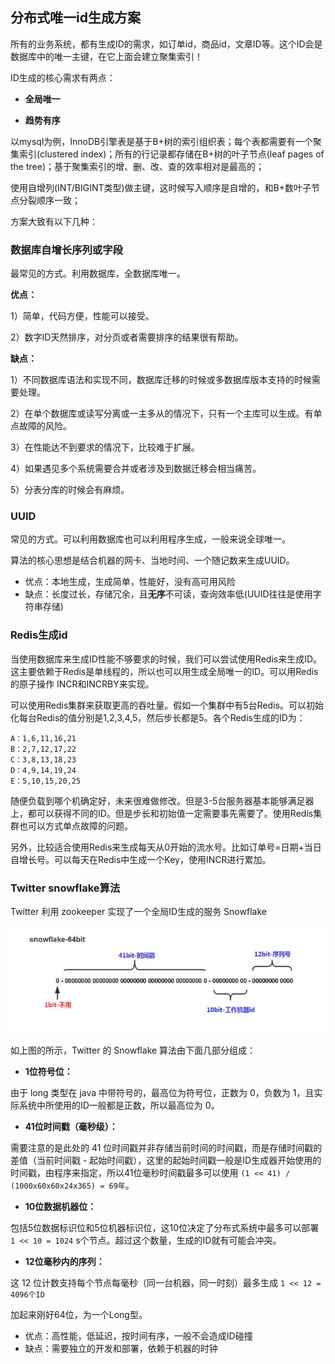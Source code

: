 ## 分布式唯一id生成方案

所有的业务系统，都有生成ID的需求，如订单id，商品id，文章ID等。这个ID会是数据库中的唯一主键，在它上面会建立聚集索引！

ID生成的核心需求有两点：

- **全局唯一** 

- **趋势有序**



以mysql为例，InnoDB引擎表是基于B+树的索引组织表；每个表都需要有一个聚集索引(clustered index)；所有的行记录都存储在B+树的叶子节点(leaf pages of the tree)；基于聚集索引的增、删、改、查的效率相对是最高的；

使用自增列(INT/BIGINT类型)做主键，这时候写入顺序是自增的，和B+数叶子节点分裂顺序一致；



方案大致有以下几种：



### 数据库自增长序列或字段

最常见的方式。利用数据库，全数据库唯一。



**优点：**

1）简单，代码方便，性能可以接受。

2）数字ID天然排序，对分页或者需要排序的结果很有帮助。



**缺点：**

1）不同数据库语法和实现不同，数据库迁移的时候或多数据库版本支持的时候需要处理。

2）在单个数据库或读写分离或一主多从的情况下，只有一个主库可以生成。有单点故障的风险。

3）在性能达不到要求的情况下，比较难于扩展。

4）如果遇见多个系统需要合并或者涉及到数据迁移会相当痛苦。

5）分表分库的时候会有麻烦。



### UUID

常见的方式。可以利用数据库也可以利用程序生成，一般来说全球唯一。



算法的核心思想是结合机器的网卡、当地时间、一个随记数来生成UUID。

- 优点：本地生成，生成简单，性能好，没有高可用风险
- 缺点：长度过长，存储冗余，且**无序**不可读，查询效率低(UUID往往是使用字符串存储)



### Redis生成id

当使用数据库来生成ID性能不够要求的时候，我们可以尝试使用Redis来生成ID。这主要依赖于Redis是单线程的，所以也可以用生成全局唯一的ID。可以用Redis的原子操作 INCR和INCRBY来实现。



可以使用Redis集群来获取更高的吞吐量。假如一个集群中有5台Redis。可以初始化每台Redis的值分别是1,2,3,4,5，然后步长都是5。各个Redis生成的ID为：



```
A：1,6,11,16,21
B：2,7,12,17,22
C：3,8,13,18,23
D：4,9,14,19,24
E：5,10,15,20,25
```



随便负载到哪个机确定好，未来很难做修改。但是3-5台服务器基本能够满足器上，都可以获得不同的ID。但是步长和初始值一定需要事先需要了。使用Redis集群也可以方式单点故障的问题。



另外，比较适合使用Redis来生成每天从0开始的流水号。比如订单号=日期+当日自增长号。可以每天在Redis中生成一个Key，使用INCR进行累加。



### Twitter snowflake算法

Twitter 利用 zookeeper 实现了一个全局ID生成的服务 Snowflake



![img](image/1645b1a7a9beb2b6)

如上图的所示，Twitter 的 Snowflake 算法由下面几部分组成：



- **1位符号位：**

由于 long 类型在 java 中带符号的，最高位为符号位，正数为 0，负数为 1，且实际系统中所使用的ID一般都是正数，所以最高位为 0。

- **41位时间戳（毫秒级）：**

需要注意的是此处的 41 位时间戳并非存储当前时间的时间戳，而是存储时间戳的差值（当前时间戳 - 起始时间戳），这里的起始时间戳一般是ID生成器开始使用的时间戳，由程序来指定，所以41位毫秒时间戳最多可以使用 `(1 << 41) / (1000x60x60x24x365) = 69年`。

- **10位数据机器位：**

包括5位数据标识位和5位机器标识位，这10位决定了分布式系统中最多可以部署 `1 << 10 = 1024` s个节点。超过这个数量，生成的ID就有可能会冲突。

- **12位毫秒内的序列：**

这 12 位计数支持每个节点每毫秒（同一台机器，同一时刻）最多生成 `1 << 12 = 4096个ID`

加起来刚好64位，为一个Long型。

- 优点：高性能，低延迟，按时间有序，一般不会造成ID碰撞
- 缺点：需要独立的开发和部署，依赖于机器的时钟


